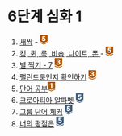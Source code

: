 # 6단계 심화 1

1. [새싹]() - <img src ="../img/bronze/bronze5.png" width = "15">
2. [킹, 퀸, 룩, 비숍, 나이트, 폰 ]() - <img src ="../img/bronze/bronze5.png" width = "15">
3. [별 찍기 - 7]() <img src ="../img/bronze/bronze3.png" width = "15">
4. [팰린드룸인지 확인하기]() <img src ="../img/bronze/bronze3.png" width = "15">
5. [단어 공부]()<img src ="../img/bronze/bronze1.png" width = "15">
6. [크로아티아 알파벳]() <img src ="../img/silver/silver5.png" width = "15">
7. [그룹 단어 체커]() <img src ="../img/silver/silver5.png" width = "15">
8. [너의 평점은](./너의평점은/README.md) <img src ="../img/silver/silver5.png" width = "15">
